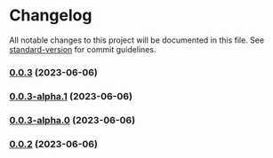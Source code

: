 # Changelog

All notable changes to this project will be documented in this file. See [standard-version](https://github.com/conventional-changelog/standard-version) for commit guidelines.

### [0.0.3](https://github.com/xiebanglong/jslib/compare/v0.0.3-alpha.1...v0.0.3) (2023-06-06)

### [0.0.3-alpha.1](https://github.com/xiebanglong/jslib/compare/v0.0.3-alpha.0...v0.0.3-alpha.1) (2023-06-06)

### [0.0.3-alpha.0](https://github.com/xiebanglong/jslib/compare/v0.0.2...v0.0.3-alpha.0) (2023-06-06)

### [0.0.2](https://github.com/xiebanglong/jslib/compare/v1.5.0-alpha.3...v0.0.2) (2023-06-06)
